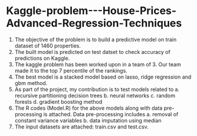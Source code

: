 # Kaggle-problem---House-Prices-Advanced-Regression-Techniques

1. The objective of the problem is to build a predictive model on train dataset of 1460 properties. 
2. The built model is predicted on test datset to check accuracy of predictions on Kaggle.
3. The kaggle problem has been worked upon in a team of 3. Our team made it to the top 7 percentile of the rankings.
4. The best model is a stacked model based on lasso, ridge regression and gbm method.
5. As part of the project, my contribution is to test models related to 
   a. recursive partitioning decision trees
   b. neural networks
   c. random forests
   d. gradient boosting method
6. The R codes (Model.R) for the above models along with data pre-processing is attached. Data pre-processing includes 
   a. removal of constant variance variables
   b. data imputation using median
7. The input datasets are attached: train.csv and test.csv.
